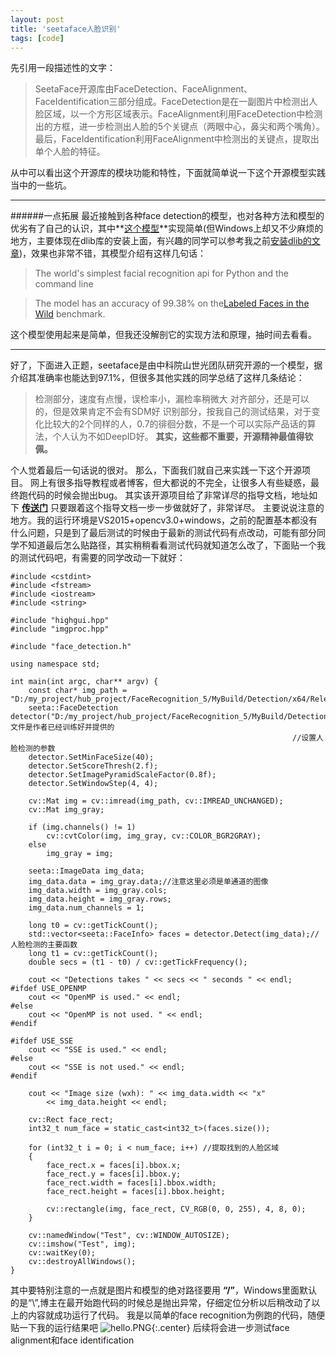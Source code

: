 ```yaml
---
layout: post
title: 'seetaface人脸识别'
tags: [code]
---
```


先引用一段描述性的文字：
>SeetaFace开源库由FaceDetection、FaceAlignment、FaceIdentification三部分组成。FaceDetection是在一副图片中检测出人脸区域，以一个方形区域表示。FaceAlignment利用FaceDetection中检测出的方框，进一步检测出人脸的5个关键点（两眼中心，鼻尖和两个嘴角）。最后，FaceIdentification利用FaceAlignment中检测出的关键点，提取出单个人脸的特征。

从中可以看出这个开源库的模块功能和特性，下面就简单说一下这个开源模型实践当中的一些坑。
***
######一点拓展
最近接触到各种face detection的模型，也对各种方法和模型的优劣有了自己的认识，其中**[这个模型](https://github.com/ageitgey/face_recognition)**实现简单(但Windows上却又不少麻烦的地方，主要体现在dlib库的安装上面，有兴趣的同学可以参考我之前[安装dlib的文章](https://www.jianshu.com/p/772ccb948f1a))，效果也非常不错，其模型介绍有这样几句话：
>The world's simplest facial recognition api for Python and the command line

>The model has an accuracy of 99.38% on the[Labeled Faces in the Wild](http://vis-www.cs.umass.edu/lfw/) benchmark.

这个模型使用起来是简单，但我还没解剖它的实现方法和原理，抽时间去看看。
***
好了，下面进入正题，seetaface是由中科院山世光团队研究开源的一个模型，据介绍其准确率也能达到97.1%，但很多其他实践的同学总结了这样几条结论：
>检测部分，速度有点慢，误检率小，漏检率稍微大
>对齐部分，还是可以的，但是效果肯定不会有SDM好
>识别部分，按我自己的测试结果，对于变化比较大的2个同样的人，0.7的徘徊分数，不是一个可以实际产品话的算法，个人认为不如DeepID好。
>**其实，这些都不重要，开源精神最值得钦佩。**

个人觉着最后一句话说的很对。
那么，下面我们就自己来实践一下这个开源项目。
网上有很多指导教程或者博客，但大都说的不完全，让很多人有些疑惑，最终跑代码的时候会抛出bug。
其实该开源项目给了非常详尽的指导文档，地址如下
**[传送门](https://github.com/seetaface/SeetaFaceEngine/blob/master/SeetaFace_config.docx)**
只要跟着这个指导文档一步一步做就好了，非常详尽。
主要说说注意的地方。我的运行环境是VS2015+opencv3.0+windows，之前的配置基本都没有什么问题，只是到了最后测试的时候由于最新的测试代码有点改动，可能有部分同学不知道最后怎么贴路径，其实稍稍看看测试代码就知道怎么改了，下面贴一个我的测试代码吧，有需要的同学改动一下就好：
```
#include <cstdint>
#include <fstream>
#include <iostream>
#include <string>

#include "highgui.hpp"
#include "imgproc.hpp"

#include "face_detection.h"

using namespace std;

int main(int argc, char** argv) {
	const char* img_path = "D:/my_project/hub_project/FaceRecognition_5/MyBuild/Detection/x64/Release/people.jpg";
	seeta::FaceDetection detector("D:/my_project/hub_project/FaceRecognition_5/MyBuild/Detection/x64/Release/seeta_fd_frontal_v1.0.bin");//seeta_fd_frontal_v1.0.bin 文件是作者已经训练好并提供的  
															   //设置人脸检测的参数  
	detector.SetMinFaceSize(40);
	detector.SetScoreThresh(2.f);
	detector.SetImagePyramidScaleFactor(0.8f);
	detector.SetWindowStep(4, 4);

	cv::Mat img = cv::imread(img_path, cv::IMREAD_UNCHANGED);
	cv::Mat img_gray;

	if (img.channels() != 1)
		cv::cvtColor(img, img_gray, cv::COLOR_BGR2GRAY);
	else
		img_gray = img;

	seeta::ImageData img_data;
	img_data.data = img_gray.data;//注意这里必须是单通道的图像  
	img_data.width = img_gray.cols;
	img_data.height = img_gray.rows;
	img_data.num_channels = 1;

	long t0 = cv::getTickCount();
	std::vector<seeta::FaceInfo> faces = detector.Detect(img_data);//人脸检测的主要函数  
	long t1 = cv::getTickCount();
	double secs = (t1 - t0) / cv::getTickFrequency();

	cout << "Detections takes " << secs << " seconds " << endl;
#ifdef USE_OPENMP  
	cout << "OpenMP is used." << endl;
#else  
	cout << "OpenMP is not used. " << endl;
#endif  

#ifdef USE_SSE  
	cout << "SSE is used." << endl;
#else  
	cout << "SSE is not used." << endl;
#endif  

	cout << "Image size (wxh): " << img_data.width << "x"
		<< img_data.height << endl;

	cv::Rect face_rect;
	int32_t num_face = static_cast<int32_t>(faces.size());

	for (int32_t i = 0; i < num_face; i++) //提取找到的人脸区域  
	{
		face_rect.x = faces[i].bbox.x;
		face_rect.y = faces[i].bbox.y;
		face_rect.width = faces[i].bbox.width;
		face_rect.height = faces[i].bbox.height;

		cv::rectangle(img, face_rect, CV_RGB(0, 0, 255), 4, 8, 0);
	}

	cv::namedWindow("Test", cv::WINDOW_AUTOSIZE);
	cv::imshow("Test", img);
	cv::waitKey(0);
	cv::destroyAllWindows();
}

```
其中要特别注意的一点就是图片和模型的绝对路径要用 **“/”**，Windows里面默认的是“\”,博主在最开始跑代码的时候总是抛出异常，仔细定位分析以后稍改动了以上的内容就成功运行了代码。
我是以简单的face recognition为例跑的代码，随便贴一下我的运行结果吧
![hello.PNG](https://upload-images.jianshu.io/upload_images/10780978-e65193f81473a483.PNG?imageMogr2/auto-orient/strip%7CimageView2/2/w/1240){:.center}
后续将会进一步测试face alignment和face identification
